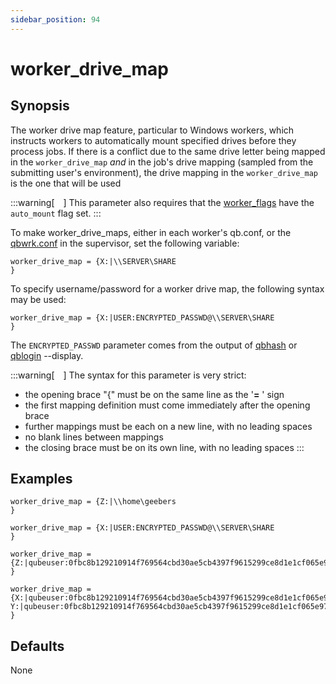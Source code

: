 ```yaml
---
sidebar_position: 94
---
```


# worker_drive_map

## Synopsis

The worker drive map feature, particular to Windows workers, which instructs
workers to automatically mount specified drives before they process jobs. If
there is a conflict due to the same drive letter being mapped in the
`worker_drive_map` _and_ in the job's drive mapping (sampled from the
submitting user's environment), the drive mapping in the `worker_drive_map` is
the one that will be used

:::warning[&emsp;]
This parameter also requires that the
[worker_flags](./worker_flags) have the `auto_mount` flag set.
:::

To make worker_drive_maps, either in each worker's qb.conf, or the
[qbwrk.conf](../../centralized-worker-configuration) in the supervisor, set the
following variable:

```
worker_drive_map = {X:|\\SERVER\SHARE  
}
```

To specify username/password for a worker drive map, the following syntax may
be used:

```
worker_drive_map = {X:|USER:ENCRYPTED_PASSWD@\\SERVER\SHARE
}
```

The `ENCRYPTED_PASSWD` parameter comes from the output of 
[qbhash](../../advanced-users-guide/command-line-reference/qbhash) or [qblogin](../../advanced-users-guide/command-line-reference/qblogin) --display.

:::warning[&emsp;]
The syntax for this parameter is very strict:

* the opening brace "\{" must be on the same line as the '**=** ' sign
* the first mapping definition must come immediately after the opening brace
* further mappings must be each on a new line, with no leading spaces
* no blank lines between mappings
* the closing brace must be on its own line, with no leading spaces
:::

## Examples

```    
worker_drive_map = {Z:|\\home\geebers  
}
    
worker_drive_map = {X:|USER:ENCRYPTED_PASSWD@\\SERVER\SHARE  
}
    
worker_drive_map = {Z:|qubeuser:0fbc8b129210914f769564cbd30ae5cb4397f9615299ce8d1e1cf065e97bf063@\\rnd\home  
}
    
worker_drive_map ={X:|qubeuser:0fbc8b129210914f769564cbd30ae5cb4397f9615299ce8d1e1cf065e97bf063@\\rnd\home  
Y:|qubeuser:0fbc8b129210914f769564cbd30ae5cb4397f9615299ce8d1e1cf065e97bf063@\\rnd_2\home2  
}
```

## Defaults

None

